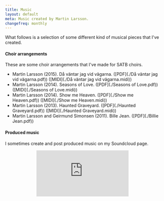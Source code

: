 ```yaml
---
title: Music
layout: default
meta: Music created by Martin Larsson.
changefreq: monthly
---
```


What follows is a selection of some different kind of musical pieces that I've created.

#### Choir arrangements
These are some choir arrangements that I've made for SATB choirs.

* Martin Larsson (2015). Då väntar jag vid vägarna. ([PDF](./Då väntar jag vid vägarna.pdf)) ([MIDI](./Då väntar jag vid vägarna.midi))
* Martin Larsson (2014). Seasons of Love. ([PDF](./Seasons of Love.pdf)) ([MIDI](./Seasons of Love.midi))
* Martin Larsson (2014). Show me Heaven. ([PDF](./Show me Heaven.pdf)) ([MIDI](./Show me Heaven.midi))
* Martin Larsson (2013). Haunted Graveyard. ([PDF](./Haunted Graveyard.pdf)) ([MIDI](./Haunted Graveyard.midi))
* Martin Larsson and Geirmund Simonsen (2011). Bille Jean. ([PDF](./Billie Jean.pdf))

#### Produced music

I sometimes create and post produced music on my Soundcloud page.

<p><center><iframe 	scrolling="no" frameborder="no" src="https://w.soundcloud.com/player/?url=https%3A//api.soundcloud.com/users/322465&amp;auto_play=false&amp;hide_related=false&amp;show_comments=true&amp;show_user=true&amp;show_reposts=false&amp;visual=true" class=soundCloud ></iframe></center></p>

